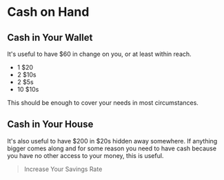 # Cash on Hand

## Cash in Your Wallet

It's useful to have $60 in change on you, or at least within reach. 
- 1 $20
- 2 $10s
- 2 $5s
- 10 $10s

This should be enough to cover your needs in most circumstances.

## Cash in Your House

It's also useful to have $200 in $20s hidden away somewhere. If anything bigger comes along and for some reason you need to have cash because you have no other access to your money, this is useful.

>Increase Your Savings Rate